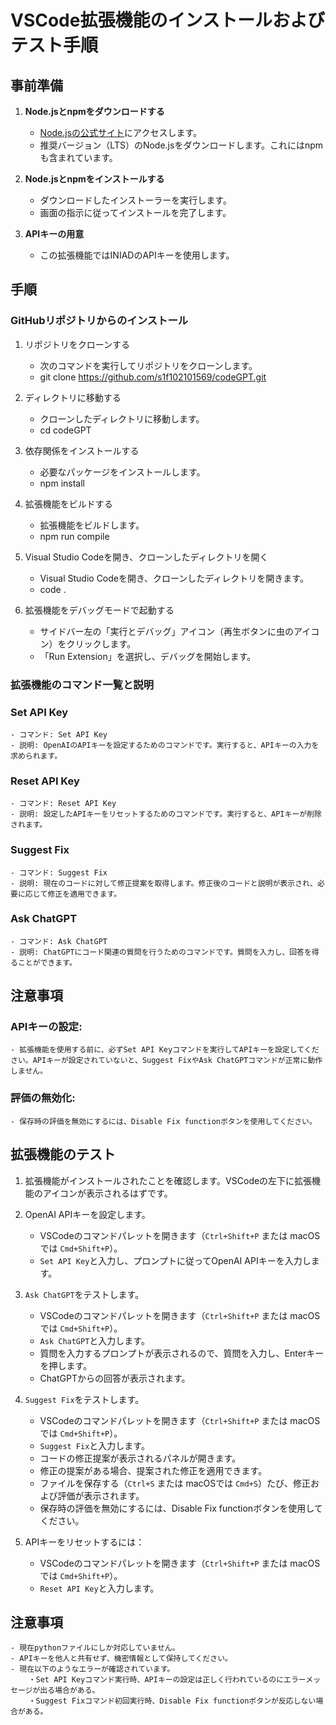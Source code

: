 # VSCode拡張機能のインストールおよびテスト手順

## 事前準備

1. **Node.jsとnpmをダウンロードする**
    - [Node.jsの公式サイト](https://nodejs.org/)にアクセスします。
    - 推奨バージョン（LTS）のNode.jsをダウンロードします。これにはnpmも含まれています。

2. **Node.jsとnpmをインストールする**
    - ダウンロードしたインストーラーを実行します。
    - 画面の指示に従ってインストールを完了します。

3. **APIキーの用意**
    - この拡張機能ではINIADのAPIキーを使用します。

## 手順

### GitHubリポジトリからのインストール

1. リポジトリをクローンする
    - 次のコマンドを実行してリポジトリをクローンします。
    - git clone https://github.com/s1f102101569/codeGPT.git

2. ディレクトリに移動する
    - クローンしたディレクトリに移動します。
    - cd codeGPT

3. 依存関係をインストールする
    - 必要なパッケージをインストールします。
    - npm install

4. 拡張機能をビルドする
    - 拡張機能をビルドします。
    - npm run compile

5. Visual Studio Codeを開き、クローンしたディレクトリを開く
    - Visual Studio Codeを開き、クローンしたディレクトリを開きます。
    - code .

6. 拡張機能をデバッグモードで起動する
    - サイドバー左の「実行とデバッグ」アイコン（再生ボタンに虫のアイコン）をクリックします。
    - 「Run Extension」を選択し、デバッグを開始します。

### 拡張機能のコマンド一覧と説明

### Set API Key
    - コマンド: Set API Key
    - 説明: OpenAIのAPIキーを設定するためのコマンドです。実行すると、APIキーの入力を求められます。

### Reset API Key
    - コマンド: Reset API Key
    - 説明: 設定したAPIキーをリセットするためのコマンドです。実行すると、APIキーが削除されます。

### Suggest Fix
    - コマンド: Suggest Fix
    - 説明: 現在のコードに対して修正提案を取得します。修正後のコードと説明が表示され、必要に応じて修正を適用できます。

### Ask ChatGPT
    - コマンド: Ask ChatGPT
    - 説明: ChatGPTにコード関連の質問を行うためのコマンドです。質問を入力し、回答を得ることができます。

## 注意事項

### APIキーの設定:
    - 拡張機能を使用する前に、必ずSet API Keyコマンドを実行してAPIキーを設定してください。APIキーが設定されていないと、Suggest FixやAsk ChatGPTコマンドが正常に動作しません。

### 評価の無効化: 
    - 保存時の評価を無効にするには、Disable Fix functionボタンを使用してください。

## 拡張機能のテスト

1. 拡張機能がインストールされたことを確認します。VSCodeの左下に拡張機能のアイコンが表示されるはずです。

2. OpenAI APIキーを設定します。

    - VSCodeのコマンドパレットを開きます（`Ctrl+Shift+P` または macOSでは `Cmd+Shift+P`）。
    - `Set API Key`と入力し、プロンプトに従ってOpenAI APIキーを入力します。

3. `Ask ChatGPT`をテストします。

    - VSCodeのコマンドパレットを開きます（`Ctrl+Shift+P` または macOSでは `Cmd+Shift+P`）。
    - `Ask ChatGPT`と入力します。
    - 質問を入力するプロンプトが表示されるので、質問を入力し、Enterキーを押します。
    - ChatGPTからの回答が表示されます。

4. `Suggest Fix`をテストします。

    - VSCodeのコマンドパレットを開きます（`Ctrl+Shift+P` または macOSでは `Cmd+Shift+P`）。
    - `Suggest Fix`と入力します。
    - コードの修正提案が表示されるパネルが開きます。
    - 修正の提案がある場合、提案された修正を適用できます。
    - ファイルを保存する（`Ctrl+S` または macOSでは `Cmd+S`）たび、修正および評価が表示されます。
    - 保存時の評価を無効にするには、Disable Fix functionボタンを使用してください。

5. APIキーをリセットするには：

    - VSCodeのコマンドパレットを開きます（`Ctrl+Shift+P` または macOSでは `Cmd+Shift+P`）。
    - `Reset API Key`と入力します。

## 注意事項

    - 現在pythonファイルにしか対応していません。
    - APIキーを他人と共有せず、機密情報として保持してください。
    - 現在以下のようなエラーが確認されています。
        ・Set API Keyコマンド実行時、APIキーの設定は正しく行われているのにエラーメッセージが出る場合がある。
        ・Suggest Fixコマンド初回実行時、Disable Fix functionボタンが反応しない場合がある。
